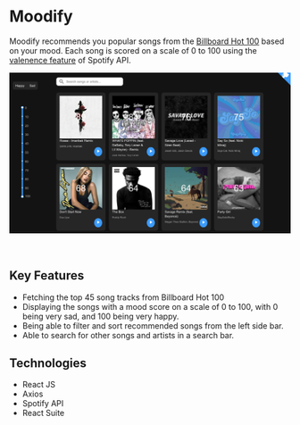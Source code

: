 # Moodify
Moodify recommends you popular songs from the [Billboard Hot 100](https://www.billboard.com/charts/the-billboard-hot-100) based on your mood. Each song is scored on a scale of 0 to 100 using the [valenence feature](https://developer.spotify.com/documentation/web-api/reference/tracks/get-audio-features/) of Spotify API.

![Moodify Screenshot](./assets/moodify_screenshot_01.png)

<br/>

## Key Features
- Fetching the top 45 song tracks from Billboard Hot 100
- Displaying the songs with a mood score on a scale of 0 to 100, with 0 being very sad, and 100 being very happy.
- Being able to filter and sort recommended songs from the left side bar.
- Able to search for other songs and artists in a search bar.

## Technologies
- React JS
- Axios
- Spotify API
- React Suite
